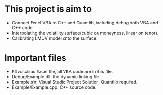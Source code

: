 # This project is aim to

- Connect Excel VBA to C++ and Quantlib, including debug both VBA and C++ code.
- Interpolating the volatility surface(cubic on moneyness, linear on tenor).
- Calibrating LMUV model onto the surface.

# Important files

- FXvol.xlsm: Excel file, all VBA code are in this file.
- Debug/Example.dll: the dynamic linking file.
- Example.sln: Visual Studio Project Solution, Quantlib required.
- Example/Example.cpp: C++ source code.
